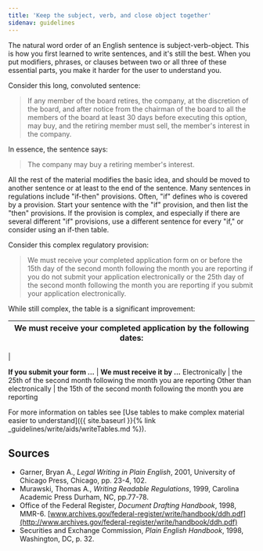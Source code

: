 ```yaml
---
title: 'Keep the subject, verb, and close object together'
sidenav: guidelines
---
```


The natural word order of an English sentence is subject-verb-object. This is how you first learned to write sentences, and it's still the best. When you put modifiers, phrases, or clauses between two or all three of these essential parts, you make it harder for the user to understand you.

Consider this long, convoluted sentence:

> If any member of the board retires, the company, at the discretion of the board, and after notice from the chairman of the board to all the members of the board at least 30 days before executing this option, may buy, and the retiring member must sell, the member's interest in the company.

In essence, the sentence says:

> The company may buy a retiring member's interest.

All the rest of the material modifies the basic idea, and should be moved to another sentence or at least to the end of the sentence. Many sentences in regulations include "if-then" provisions. Often, "if" defines who is covered by a provision. Start your sentence with the "if" provision, and then list the "then" provisions. If the provision is complex, and especially if there are several different "if" provisions, use a different sentence for every "if," or consider using an if-then table.

Consider this complex regulatory provision:

> We must receive your completed application form on or before the 15th day of the second month following the month you are reporting if you do not submit your application electronically or the 25th day of the second month following the month you are reporting if you submit your application electronically.

While still complex, the table is a significant improvement:

| We must receive your completed application by the following dates:
| ------------------------------------------------------------------
|

**If you submit your form ...** | **We must receive it by ...** Electronically | the 25th of the second month following the month you are reporting Other than electronically | the 15th of the second month following the month you are reporting

For more information on tables see [Use tables to make complex material easier to understand]({{ site.baseurl }}{% link _guidelines/write/aids/writeTables.md %}).

## Sources

- Garner, Bryan A., _Legal Writing in Plain English_, 2001, University of Chicago Press, Chicago, pp. 23-4, 102.
- Murawski, Thomas A., _Writing Readable Regulations_, 1999, Carolina Academic Press Durham, NC, pp.77-78.
- Office of the Federal Register, _Document Drafting Handbook_, 1998, MMR-6\. [www.archives.gov/federal-register/write/handbook/ddh.pdf](http://www.archives.gov/federal-register/write/handbook/ddh.pdf)
- Securities and Exchange Commission, _Plain English Handbook_, 1998, Washington, DC, p. 32.
